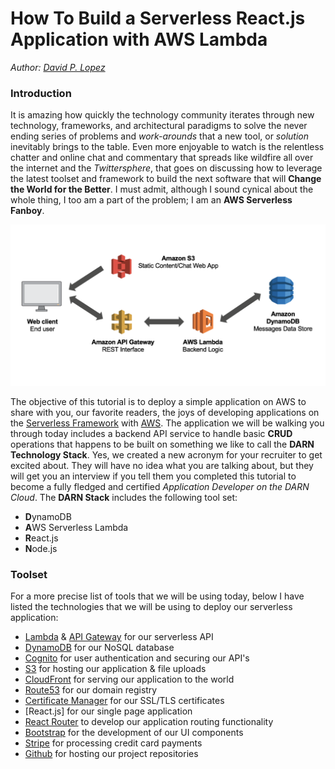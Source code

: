 # How To Build a Serverless React.js Application with AWS Lambda

*Author: [David P. Lopez](http://www.DavidPLopez.com)*

### Introduction

It is amazing how quickly the technology community iterates through new technology, frameworks, and architectural paradigms to solve the never ending series of problems and *work-arounds* that a new tool, or *solution* inevitably brings to the table. Even more enjoyable to watch is the relentless chatter and online chat and commentary that spreads like wildfire all over the internet and the *Twittersphere*, that goes on discussing how to leverage the latest toolset and framework to build the next software that will **Change the World for the Better**. I must admit, although I sound cynical about the whole thing, I too am a part of the problem; I am an **AWS Serverless Fanboy**. 

![alt text](https://github.com/lopezdp/TechnicalArticles/blob/master/img/AWSServerless.png "AWS Serverless Architecture")

The objective of this tutorial is to deploy a simple application on AWS to share with you, our favorite readers, the joys of developing applications on the [Serverless Framework]() with [AWS](). The application we will be walking you through today includes a backend API service to handle basic **CRUD** operations that happens to be built on something we like to call the **DARN Technology Stack**. Yes, we created a new acronym for your recruiter to get excited about. They will have no idea what you are talking about, but they will get you an interview if you tell them you completed this tutorial to become a fully fledged and certified *Application Developer on the DARN Cloud*. The **DARN Stack** includes the following tool set:

* **D**ynamoDB
* **A**WS Serverless Lambda
* **R**eact.js
* **N**ode.js

### Toolset

For a more precise list of tools that we will be using today, below I have listed the technologies that we will be using to deploy our serverless application:

* [Lambda]() & [API Gateway]() for our serverless API
* [DynamoDB]() for our NoSQL database
* [Cognito]() for user authentication and securing our API's
* [S3]() for hosting our application & file uploads
* [CloudFront]() for serving our application to the world
* [Route53]() for our domain registry
* [Certificate Manager]() for our SSL/TLS certificates
* [React.js] for our single page application
* [React Router]() to develop our application routing functionality
* [Bootstrap]() for the development of our UI components
* [Stripe]() for processing credit card payments
* [Github]() for hosting our project repositories